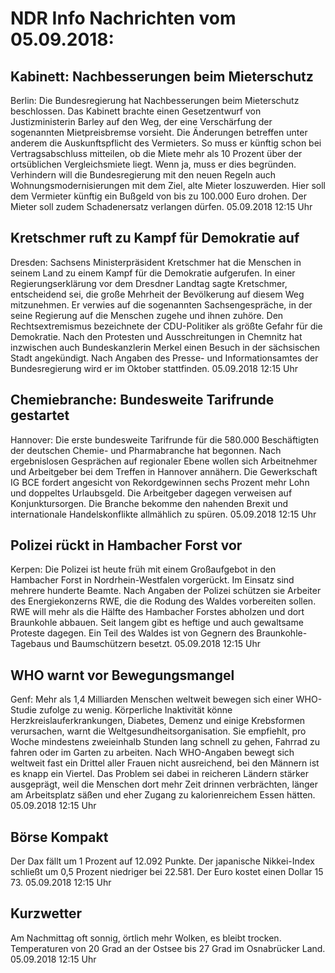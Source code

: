 # NDR Info Nachrichten vom 05.09.2018:


## Kabinett: Nachbesserungen beim Mieterschutz
Berlin: Die Bundesregierung hat Nachbesserungen beim Mieterschutz beschlossen. Das Kabinett brachte einen Gesetzentwurf von Justizministerin Barley auf den Weg, der eine Verschärfung der sogenannten Mietpreisbremse vorsieht. Die Änderungen betreffen unter anderem die Auskunftspflicht des Vermieters. So muss er künftig schon bei Vertragsabschluss mitteilen, ob die Miete mehr als 10 Prozent über der ortsüblichen Vergleichsmiete liegt. Wenn ja, muss er dies begründen. Verhindern will die Bundesregierung mit den neuen Regeln auch Wohnungsmodernisierungen mit dem Ziel, alte Mieter loszuwerden. Hier soll dem Vermieter künftig ein Bußgeld von bis zu 100.000 Euro drohen. Der Mieter soll zudem Schadenersatz verlangen dürfen. 05.09.2018 12:15 Uhr 

## Kretschmer ruft zu Kampf für Demokratie auf
Dresden: Sachsens Ministerpräsident Kretschmer hat die Menschen in seinem Land zu einem Kampf für die Demokratie aufgerufen. In einer Regierungserklärung vor dem Dresdner Landtag sagte Kretschmer, entscheidend sei, die große Mehrheit der Bevölkerung auf diesem Weg mitzunehmen. Er verwies auf die sogenannten Sachsengespräche, in der seine Regierung auf die Menschen zugehe und ihnen zuhöre. Den Rechtsextremismus bezeichnete der CDU-Politiker als größte Gefahr für die Demokratie. Nach den Protesten und Ausschreitungen in Chemnitz hat inzwischen auch Bundeskanzlerin Merkel einen Besuch in der sächsischen Stadt angekündigt. Nach Angaben des Presse- und Informationsamtes der Bundesregierung wird er im Oktober stattfinden. 05.09.2018 12:15 Uhr 

## Chemiebranche: Bundesweite Tarifrunde gestartet
Hannover: 	Die erste bundesweite Tarifrunde für die 580.000 Beschäftigten der deutschen Chemie- und Pharmabranche hat begonnen. Nach ergebnislosen Gesprächen auf regionaler Ebene wollen sich Arbeitnehmer und Arbeitgeber bei dem Treffen in Hannover annähern. Die Gewerkschaft IG BCE fordert angesicht von Rekordgewinnen sechs Prozent mehr Lohn und doppeltes Urlaubsgeld. Die Arbeitgeber dagegen verweisen auf Konjunktursorgen. Die Branche bekomme den nahenden Brexit und internationale Handelskonflikte allmählich zu spüren. 05.09.2018 12:15 Uhr 

## Polizei rückt in Hambacher Forst vor
Kerpen: Die Polizei ist heute früh mit einem Großaufgebot in den Hambacher Forst in Nordrhein-Westfalen vorgerückt. Im Einsatz sind mehrere hunderte Beamte. Nach Angaben der Polizei schützen sie Arbeiter des Energiekonzerns RWE, die die Rodung des Waldes vorbereiten sollen. RWE will mehr als die Hälfte des Hambacher Forstes abholzen und dort Braunkohle abbauen. Seit langem gibt es heftige und auch gewaltsame Proteste dagegen. Ein Teil des Waldes ist von Gegnern des Braunkohle-Tagebaus und Baumschützern besetzt. 05.09.2018 12:15 Uhr 

## WHO warnt vor Bewegungsmangel
Genf: Mehr als 1,4 Milliarden Menschen weltweit bewegen sich einer WHO-Studie zufolge zu wenig. Körperliche Inaktivität könne Herzkreislauferkrankungen, Diabetes, Demenz und einige Krebsformen verursachen, warnt die Weltgesundheitsorganisation. Sie empfiehlt, pro Woche mindestens zweieinhalb Stunden lang schnell zu gehen, Fahrrad zu fahren oder im Garten zu arbeiten. Nach WHO-Angaben bewegt sich weltweit fast ein Drittel aller Frauen nicht ausreichend, bei den Männern ist es knapp ein Viertel. Das Problem sei dabei in reicheren Ländern stärker ausgeprägt, weil die Menschen dort mehr Zeit drinnen verbrächten, länger am Arbeitsplatz säßen und eher Zugang zu kalorienreichem Essen hätten. 05.09.2018 12:15 Uhr 

## Börse Kompakt
Der Dax fällt um 1 Prozent auf 12.092 Punkte. Der japanische Nikkei-Index schließt um 0,5 Prozent niedriger bei 22.581. Der Euro kostet einen Dollar 15 73. 05.09.2018 12:15 Uhr 

## Kurzwetter
Am Nachmittag oft sonnig, örtlich mehr Wolken, es bleibt trocken. Temperaturen von 20 Grad an der Ostsee bis 27 Grad im Osnabrücker Land. 05.09.2018 12:15 Uhr 
